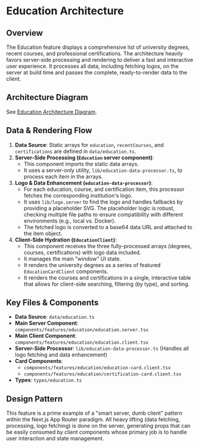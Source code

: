 # Education Architecture

## Overview

The Education feature displays a comprehensive list of university degrees, recent courses, and professional certifications. The architecture heavily favors server-side processing and rendering to deliver a fast and interactive user experience. It processes all data, including fetching logos, on the server at build time and passes the complete, ready-to-render data to the client.

## Architecture Diagram

See [Education Architecture Diagram](./education.mmd).

## Data & Rendering Flow

1. **Data Source**: Static arrays for `education`, `recentCourses`, and `certifications` are defined in `data/education.ts`.
2. **Server-Side Processing (`Education` server component)**:
    - This component imports the static data arrays.
    - It uses a server-only utility, `lib/education-data-processor.ts`, to process each item in the arrays.
3. **Logo & Data Enhancement (`education-data-processor`)**:
    - For each education, course, and certification item, this processor fetches the corresponding institution's logo.
    - It uses `lib/logo.server` to find the logo and handles fallbacks by providing a placeholder SVG. The placeholder logic is robust, checking multiple file paths to ensure compatibility with different environments (e.g., local vs. Docker).
    - The fetched logo is converted to a base64 data URL and attached to the item object.
4. **Client-Side Hydration (`EducationClient`)**:
    - This component receives the three fully-processed arrays (degrees, courses, certifications) with logo data included.
    - It manages the main "window" UI state.
    - It renders the university degrees as a series of featured `EducationCardClient` components.
    - It renders the courses and certifications in a single, interactive table that allows for client-side searching, filtering (by type), and sorting.

## Key Files & Components

- **Data Source**: `data/education.ts`
- **Main Server Component**: `components/features/education/education.server.tsx`
- **Main Client Component**: `components/features/education/education.client.tsx`
- **Server-Side Processor**: `lib/education-data-processor.ts` (Handles all logo fetching and data enhancement)
- **Card Components**:
  - `components/features/education/education-card.client.tsx`
  - `components/features/education/certification-card.client.tsx`
- **Types**: `types/education.ts`

## Design Pattern

This feature is a prime example of a "smart server, dumb client" pattern within the Next.js App Router paradigm. All heavy lifting (data fetching, processing, logo fetching) is done on the server, generating props that can be easily consumed by client components whose primary job is to handle user interaction and state management.
